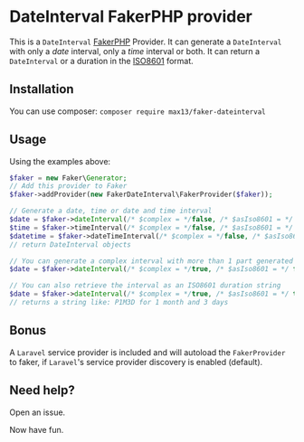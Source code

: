 # DateInterval FakerPHP provider

This is a `DateInterval` [FakerPHP](https://fakerphp.github.io) Provider. It can generate a `DateInterval` with only a *date* interval, only a *time* interval or both. It can return a `DateInterval` or a duration in the [ISO8601](https://en.wikipedia.org/wiki/ISO_8601#Durations) format.

## Installation

You can use composer: `composer require max13/faker-dateinterval`

## Usage

Using the examples above:

```php
$faker = new Faker\Generator;
// Add this provider to Faker
$faker->addProvider(new FakerDateInterval\FakerProvider($faker));

// Generate a date, time or date and time interval
$date = $faker->dateInterval(/* $complex = */false, /* $asIso8601 = */ false);
$time = $faker->timeInterval(/* $complex = */false, /* $asIso8601 = */ false);
$datetime = $faker->dateTimeInterval(/* $complex = */false, /* $asIso8601 = */ false);
// return DateInterval objects

// You can generate a complex interval with more than 1 part generated
$date = $faker->dateInterval(/* $complex = */true, /* $asIso8601 = */ false);

// You can also retrieve the interval as an ISO8601 duration string
$date = $faker->dateInterval(/* $complex = */true, /* $asIso8601 = */ true);
// returns a string like: P1M3D for 1 month and 3 days
```

## Bonus

A `Laravel` service provider is included and will autoload the `FakerProvider` to faker, if `Laravel`'s service provider discovery is enabled (default).

## Need help?

Open an issue.

Now have fun.

